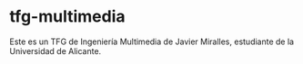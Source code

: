 # tfg-multimedia
Este es un TFG de Ingeniería Multimedia de Javier Miralles, estudiante de la Universidad de Alicante.
